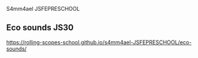 S4mm4ael JSFEPRESCHOOL



Eco sounds JS30
---------------

https://rolling-scopes-school.github.io/s4mm4ael-JSFEPRESCHOOL/eco-sounds/
